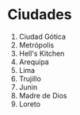 # Ciudades

1. Ciudad Gótica
2. Metrópolis
3. Hell's Kitchen
4. Arequipa
5. Lima
6. Trujillo
7. Junin
8. Madre de Dios
9. Loreto
